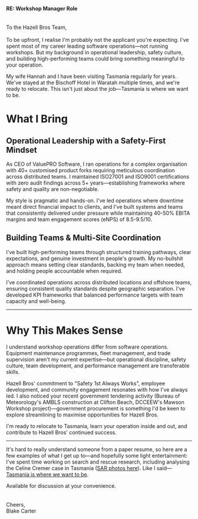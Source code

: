 **RE: Workshop Manager Role**
<br>
<br>
<br>
To the Hazell Bros Team,
<br>
<br>
To be upfront, I realise I'm probably not the applicant you're expecting. I've spent most of my career leading software operations—not running workshops. But my background in operational leadership, safety culture, and building high-performing teams could bring something meaningful to your operation.

My wife Hannah and I have been visiting Tasmania regularly for years. We've stayed at the Bischoff Hotel in Waratah multiple times, and we're ready to relocate. This isn't just about the job—Tasmania is where we want to be.
<br>

# What I Bring

## Operational Leadership with a Safety-First Mindset

As CEO of ValuePRO Software, I ran operations for a complex organisation with 40+ customised product forks requiring meticulous coordination across distributed teams. I maintained ISO27001 and ISO9001 certifications with zero audit findings across 5+ years—establishing frameworks where safety and quality are non-negotiable.

My style is pragmatic and hands-on. I've led operations where downtime meant direct financial impact to clients, and I've built systems and teams that consistently delivered under pressure while maintaining 40-50% EBITA margins and team engagement scores (eNPS) of 8.5-9.5/10.

## Building Teams & Multi-Site Coordination

I've built high-performing teams through structured training pathways, clear expectations, and genuine investment in people's growth. My no-bullshit approach means setting clear standards, backing my team when needed, and holding people accountable when required.

I've coordinated operations across distributed locations and offshore teams, ensuring consistent quality standards despite geographic separation. I've developed KPI frameworks that balanced performance targets with team capacity and well-being.

---

# Why This Makes Sense

I understand workshop operations differ from software operations. Equipment maintenance programmes, fleet management, and trade supervision aren't my current expertise—but operational discipline, safety culture, team development, and performance management are transferable skills.

Hazell Bros' commitment to "Safety 1st Always Works", employee development, and community engagement resonates with how I've always led. I also noticed your recent government tendering activity (Bureau of Meteorology's AMBLS construction at Clifton Beach, DCCEEW's Mawson Workshop project)—government procurement is something I'd be keen to explore streamlining to maximise opportunities for Hazell Bros.

I'm ready to relocate to Tasmania, learn your operation inside and out, and contribute to Hazell Bros' continued success.

---

It's hard to really understand someone from a paper resume, so here are a few examples of what I get up to—and hopefully some light entertainment: I've spent time working on search and rescue research, including analysing the Celine Cremer case in Tasmania ([SAR photos here](https://photos.app.goo.gl/mnj5ZMd6QYviYoNX8)). Like I said—[Tasmania is where we want to be](https://www.youtube.com/watch?v=-jVrsfhZahM).

Available for discussion at your convenience.
<br>
<br>
<br>
Cheers,
<br>
Blake Carter
